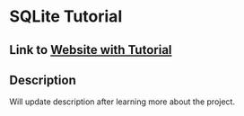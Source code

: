 # SQLite Tutorial

## Link to [Website with Tutorial](https://www.sqlitetutorial.net)

## Description
Will update description after learning more about the project.